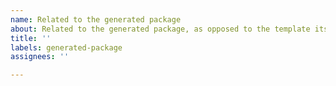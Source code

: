 ```yaml
---
name: Related to the generated package
about: Related to the generated package, as opposed to the template itself.
title: ''
labels: generated-package
assignees: ''

---
```

<!--
Whatever you write here must have something to do with the code you get from running `cookiecutter`.
-->
